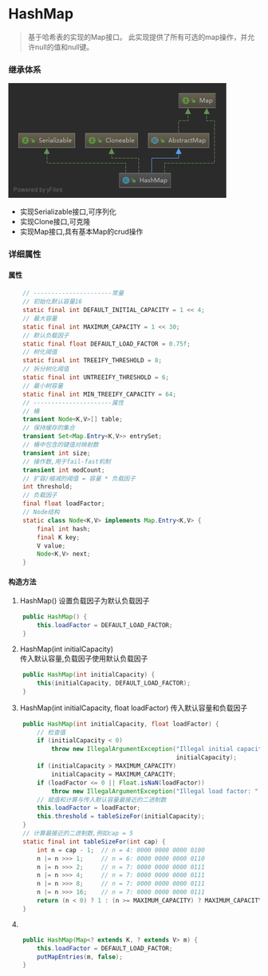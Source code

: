 # HashMap
> 基于哈希表的实现的Map接口。 此实现提供了所有可选的map操作，并允许null的值和null键。

### 继承体系
![HashMap](../../../images/hashMap.png "HashMap")
- 实现Serializable接口,可序列化
- 实现Clone接口,可克隆
- 实现Map接口,具有基本Map的crud操作

### 详细属性

#### 属性
```java
    // ----------------------常量
    // 初始化默认容量16
    static final int DEFAULT_INITIAL_CAPACITY = 1 << 4;
    // 最大容量
    static final int MAXIMUM_CAPACITY = 1 << 30;
    // 默认负载因子
    static final float DEFAULT_LOAD_FACTOR = 0.75f;
    // 树化阈值
    static final int TREEIFY_THRESHOLD = 8;
    // 拆分树化阈值
    static final int UNTREEIFY_THRESHOLD = 6;
    // 最小树容量
    static final int MIN_TREEIFY_CAPACITY = 64;
    // ----------------------属性
    // 桶
    transient Node<K,V>[] table;
    // 保持缓存的集合
    transient Set<Map.Entry<K,V>> entrySet;
    // 桶中包含的键值对映射数
    transient int size;
    // 操作数,用于fail-fast机制
    transient int modCount;
    // 扩容/缩减的阈值 = 容量 * 负载因子
    int threshold;
    // 负载因子
    final float loadFactor;
    // Node结构
    static class Node<K,V> implements Map.Entry<K,V> {
        final int hash;
        final K key;
        V value;
        Node<K,V> next;
    }
```

#### 构造方法

1. HashMap()
设置负载因子为默认负载因子
```java
    public HashMap() {
        this.loadFactor = DEFAULT_LOAD_FACTOR;
    }
```

2. HashMap(int initialCapacity)  
传入默认容量,负载因子使用默认负载因子
```java
    public HashMap(int initialCapacity) {
        this(initialCapacity, DEFAULT_LOAD_FACTOR);
    }
```

3. HashMap(int initialCapacity, float loadFactor)
传入默认容量和负载因子
```java
    public HashMap(int initialCapacity, float loadFactor) {
        // 检查值
        if (initialCapacity < 0)
            throw new IllegalArgumentException("Illegal initial capacity: " +
                                               initialCapacity);
        if (initialCapacity > MAXIMUM_CAPACITY)
            initialCapacity = MAXIMUM_CAPACITY;
        if (loadFactor <= 0 || Float.isNaN(loadFactor))
            throw new IllegalArgumentException("Illegal load factor: " + loadFactor);
        // 赋值和计算与传入默认容量最接近的二进制数
        this.loadFactor = loadFactor;
        this.threshold = tableSizeFor(initialCapacity);
    }
    // 计算最接近的二进制数,例如cap = 5
    static final int tableSizeFor(int cap) {
        int n = cap - 1;  // n = 4: 0000 0000 0000 0100 
        n |= n >>> 1;     // n = 6: 0000 0000 0000 0110
        n |= n >>> 2;     // n = 7: 0000 0000 0000 0111
        n |= n >>> 4;     // n = 7: 0000 0000 0000 0111
        n |= n >>> 8;     // n = 7: 0000 0000 0000 0111
        n |= n >>> 16;    // n = 7: 0000 0000 0000 0111
        return (n < 0) ? 1 : (n >= MAXIMUM_CAPACITY) ? MAXIMUM_CAPACITY : n + 1;
    }
```

4. 
```java
    public HashMap(Map<? extends K, ? extends V> m) {
        this.loadFactor = DEFAULT_LOAD_FACTOR;
        putMapEntries(m, false);
    }
```